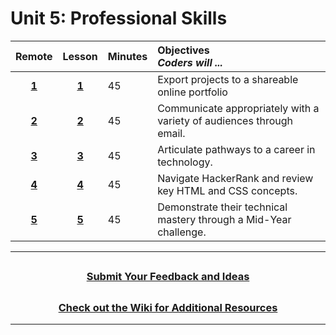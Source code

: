 # Unit 5: Professional Skills

|Remote|                                                    Lesson                                                     | Minutes | Objectives <br> _Coders will ..._                                    |
| :-----------------------------------------------------------------------------------------------------------: | :-----: | :------------------------------------------------------------------- |:-----|
|[**1**](https://docs.google.com/presentation/d/1lubHEFeydu08jurqg6GVzhFAnI8mx1GFgbkalNJhBW8/edit#slide=id.g87094fcff7_0_4)| [**1**](https://docs.google.com/presentation/d/1oOEQkrPMqnoU41ybT9NiyagSr7V8DK-p6xwm8Q0JlXA/edit?usp=sharing) |   45    | Export projects to a shareable online portfolio                      |
|[**2**](https://docs.google.com/presentation/d/1Kh7PST1AbF9iNLa5AdIKaFxJp_VjKU9yeI8vEr-Aoa0/edit#slide=id.g87094fcff7_0_4)| [**2**](https://docs.google.com/presentation/d/13l1a3NbZUAUzPBbkY-Jtf3N2CTvxyJADTul1MGBH0Cs/edit?usp=sharing) |   45    | Communicate appropriately with a variety of audiences through email. |
|[**3**](https://docs.google.com/presentation/d/19An9y87Z14AUiMc5VSvmNRDSxYXyU2998Ed4SGIFvEw/edit#slide=id.g87094fcff7_0_4)| [**3**](https://docs.google.com/presentation/d/13wBMQGl8RfSANsWUBrK3OIkooFD9bLp1h6IKEY7M2WI/edit?usp=sharing) |   45    | Articulate pathways to a career in technology.                     |
|[**4**](https://docs.google.com/presentation/d/17rR0Glhh3GBaglec0ATj9McWm6eCu7uCkAwg5iA_xF8/edit#slide=id.g87094fcff7_0_4)| [**4**](https://docs.google.com/presentation/d/1GLMRPKS5mmXkncya6XtE4GrCV83esr7ViCPKteUWqYo/edit?usp=sharing) |   45    | Navigate HackerRank and review key HTML and CSS concepts.            |
|[**5**](https://docs.google.com/presentation/d/1nw4BXwERVLzTp1HMJfsX_5XZcm1Vjz6mXJwL2lj_KQU/edit)| [**5**](https://docs.google.com/presentation/d/18XIET48T-vOn6KdUIgck_vbh7MlWc4mafqVuztmxppk/edit?usp=sharing) |   45    | Demonstrate their technical mastery through a Mid-Year challenge.    |

---

## <h3 align="center"><a href="https://forms.gle/vyAD1HFwXHZMRXrr9">Submit Your Feedback and Ideas</a></h3>

## <h3 align="center"><a href="https://github.com/itscodenation/curriculum-20-21/wiki">Check out the Wiki for Additional Resources</a></h3>

---
